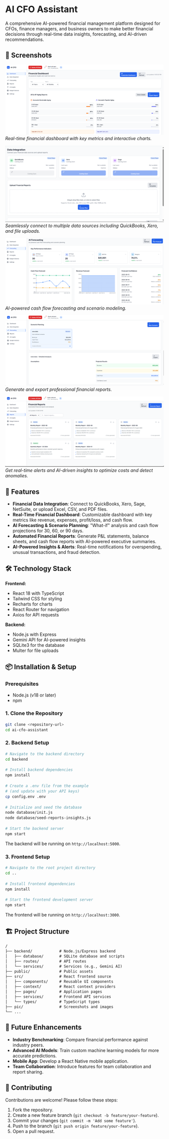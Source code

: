# AI CFO Assistant



A comprehensive AI-powered financial management platform designed for CFOs, finance managers, and business owners to make better financial decisions through real-time data insights, forecasting, and AI-driven recommendations.

## 📸 Screenshots

![Dashboard](pic/image.png)
_Real-time financial dashboard with key metrics and interactive charts._

![Data Integration](pic/image-1.png)
_Seamlessly connect to multiple data sources including QuickBooks, Xero, and file uploads._

![AI Forecasting](pic/image-2.png)
_AI-powered cash flow forecasting and scenario modeling._

![Automated Reports](pic/image-3.png)
_Generate and export professional financial reports._

![AI Insights](pic/image-4.png)
_Get real-time alerts and AI-driven insights to optimize costs and detect anomalies._

## 🚀 Features

- **Financial Data Integration**: Connect to QuickBooks, Xero, Sage, NetSuite, or upload Excel, CSV, and PDF files.
- **Real-Time Financial Dashboard**: Customizable dashboard with key metrics like revenue, expenses, profit/loss, and cash flow.
- **AI Forecasting & Scenario Planning**: "What-if" analysis and cash flow projections for 30, 60, or 90 days.
- **Automated Financial Reports**: Generate P&L statements, balance sheets, and cash flow reports with AI-powered executive summaries.
- **AI-Powered Insights & Alerts**: Real-time notifications for overspending, unusual transactions, and fraud detection.

## 🛠️ Technology Stack

**Frontend:**
- React 18 with TypeScript
- Tailwind CSS for styling
- Recharts for charts
- React Router for navigation
- Axios for API requests

**Backend:**
- Node.js with Express
- Gemini API for AI-powered insights
- SQLite3 for the database
- Multer for file uploads

## 📦 Installation & Setup

### Prerequisites
- Node.js (v18 or later)
- npm

### 1. Clone the Repository
```bash
git clone <repository-url>
cd ai-cfo-assistant
```

### 2. Backend Setup
```bash
# Navigate to the backend directory
cd backend

# Install backend dependencies
npm install

# Create a .env file from the example
# (and update with your API keys)
cp config.env .env

# Initialize and seed the database
node database/init.js
node database/seed-reports-insights.js

# Start the backend server
npm start
```
The backend will be running on `http://localhost:5000`.

### 3. Frontend Setup
```bash
# Navigate to the root project directory
cd ..

# Install frontend dependencies
npm install

# Start the frontend development server
npm start
```
The frontend will be running on `http://localhost:3000`.

## 🏗️ Project Structure
```
/
├── backend/            # Node.js/Express backend
│   ├── database/       # SQLite database and scripts
│   ├── routes/         # API routes
│   └── services/       # Services (e.g., Gemini AI)
├── public/             # Public assets
├── src/                # React frontend source
│   ├── components/     # Reusable UI components
│   ├── context/        # React context providers
│   ├── pages/          # Application pages
│   ├── services/       # Frontend API services
│   └── types/          # TypeScript types
├── pic/                # Screenshots and images
└── ...
```

## 🔮 Future Enhancements

- **Industry Benchmarking**: Compare financial performance against industry peers.
- **Advanced AI Models**: Train custom machine learning models for more accurate predictions.
- **Mobile App**: Develop a React Native mobile application.
- **Team Collaboration**: Introduce features for team collaboration and report sharing.

## 🤝 Contributing

Contributions are welcome! Please follow these steps:
1. Fork the repository.
2. Create a new feature branch (`git checkout -b feature/your-feature`).
3. Commit your changes (`git commit -m 'Add some feature'`).
4. Push to the branch (`git push origin feature/your-feature`).
5. Open a pull request.

